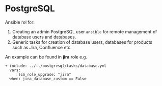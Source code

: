 
# PostgreSQL

Ansible rol for:

1. Creating an admin PostgreSQL user `ansible` for remote management of database users and databases.
2. Generic tasks for creation of database users, databases for products such as Jira, Confluence etc.

An example can be found in __jira__ role e.g.

    + include: ../../postgresql/tasks/database.yml 
      vars:
          lcm_role_upgrade: "jira"
      when: jira_database_custom == False


